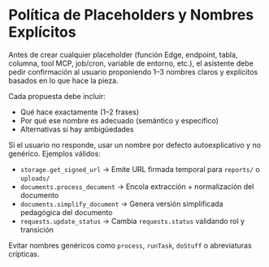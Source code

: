 ﻿# Política de Placeholders y Nombres Explícitos

Antes de crear cualquier placeholder (función Edge, endpoint, tabla, columna, tool MCP, job/cron, variable de entorno, etc.), el asistente debe pedir confirmación al usuario proponiendo 1–3 nombres claros y explícitos basados en lo que hace la pieza.

Cada propuesta debe incluir:
- Qué hace exactamente (1–2 frases)
- Por qué ese nombre es adecuado (semántico y específico)
- Alternativas si hay ambigüedades

Si el usuario no responde, usar un nombre por defecto autoexplicativo y no genérico. Ejemplos válidos:
- `storage.get_signed_url` → Emite URL firmada temporal para `reports/` o `uploads/`
- `documents.process_document` → Encola extracción + normalización del documento
- `documents.simplify_document` → Genera versión simplificada pedagógica del documento
- `requests.update_status` → Cambia `requests.status` validando rol y transición

Evitar nombres genéricos como `process`, `runTask`, `doStuff` o abreviaturas crípticas.

